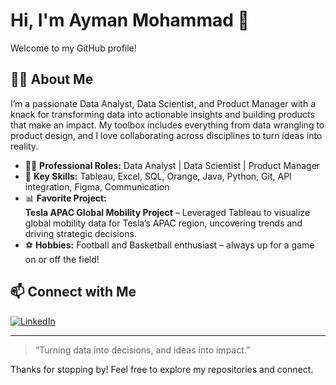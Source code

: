 # Hi, I'm Ayman Mohammad 👋

Welcome to my GitHub profile!

## 👨‍💻 About Me
I’m a passionate Data Analyst, Data Scientist, and Product Manager with a knack for transforming data into actionable insights and building products that make an impact. My toolbox includes everything from data wrangling to product design, and I love collaborating across disciplines to turn ideas into reality.

- 🧑‍💼 **Professional Roles:** Data Analyst | Data Scientist | Product Manager
- 🚀 **Key Skills:** Tableau, Excel, SQL, Orange, Java, Python, Git, API integration, Figma, Communication
- 📊 **Favorite Project:**  
  **Tesla APAC Global Mobility Project** – Leveraged Tableau to visualize global mobility data for Tesla’s APAC region, uncovering trends and driving strategic decisions.
- ⚽ **Hobbies:** Football and Basketball enthusiast – always up for a game on or off the field!

## 📫 Connect with Me
[![LinkedIn](https://img.shields.io/badge/LinkedIn-Ayman%20Mohammad-blue?style=flat-square&logo=linkedin)](https://www.linkedin.com/in/ayman-mohammad-063278255/)

---

> “Turning data into decisions, and ideas into impact.”

Thanks for stopping by! Feel free to explore my repositories and connect.

